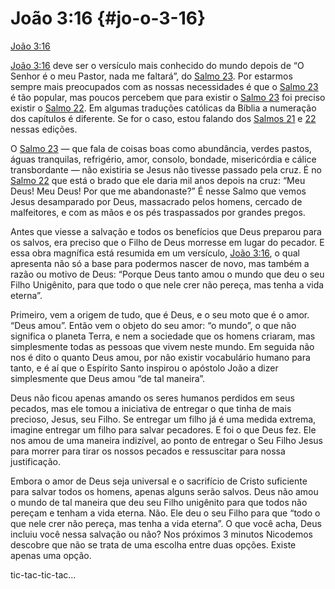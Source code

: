 # João 3:16 {#jo-o-3-16}

[João 3:16](http://bibliaonline.com.br/acf/jo/3/16)

[João 3:16](http://bibliaonline.com.br/acf/jo/3/16) deve ser o versículo mais conhecido do mundo depois de “O Senhor é o meu Pastor, nada me faltará”, do [Salmo 23](http://bibliaonline.com.br/acf/sl/23). Por estarmos sempre mais preocupados com as nossas necessidades é que o [Salmo 23](http://bibliaonline.com.br/acf/sl/23) é tão popular, mas poucos percebem que para existir o [Salmo 23](http://bibliaonline.com.br/acf/sl/23) foi preciso existir o [Salmo 22](http://bibliaonline.com.br/acf/sl/22). Em algumas traduções católicas da Bíblia a numeração dos capítulos é diferente. Se for o caso, estou falando dos [Salmos 21](http://bibliaonline.com.br/acf/sl/21) e [22](http://bibliaonline.com.br/acf/sl/22) nessas edições.

O [Salmo 23](http://bibliaonline.com.br/acf/sl/23) — que fala de coisas boas como abundância, verdes pastos, águas tranquilas, refrigério, amor, consolo, bondade, misericórdia e cálice transbordante — não existiria se Jesus não tivesse passado pela cruz. É no [Salmo 22](http://bibliaonline.com.br/acf/sl/22) que está o brado que ele daria mil anos depois na cruz: “Meu Deus! Meu Deus! Por que me abandonaste?” É nesse Salmo que vemos Jesus desamparado por Deus, massacrado pelos homens, cercado de malfeitores, e com as mãos e os pés traspassados por grandes pregos.

Antes que viesse a salvação e todos os benefícios que Deus preparou para os salvos, era preciso que o Filho de Deus morresse em lugar do pecador. E essa obra magnífica está resumida em um versículo, [João 3:16](http://bibliaonline.com.br/acf/jo/3/16), o qual apresenta não só a base para podermos nascer de novo, mas também a razão ou motivo de Deus: “Porque Deus tanto amou o mundo que deu o seu Filho Unigênito, para que todo o que nele crer não pereça, mas tenha a vida eterna”.

Primeiro, vem a origem de tudo, que é Deus, e o seu moto que é o amor. “Deus amou”. Então vem o objeto do seu amor: “o mundo”, o que não significa o planeta Terra, e nem a sociedade que os homens criaram, mas simplesmente todas as pessoas que vivem neste mundo. Em seguida não nos é dito o quanto Deus amou, por não existir vocabulário humano para tanto, e é aí que o Espírito Santo inspirou o apóstolo João a dizer simplesmente que Deus amou “de tal maneira”.

Deus não ficou apenas amando os seres humanos perdidos em seus pecados, mas ele tomou a iniciativa de entregar o que tinha de mais precioso, Jesus, seu Filho. Se entregar um filho já é uma medida extrema, imagine entregar um filho para salvar pecadores. E foi o que Deus fez. Ele nos amou de uma maneira indizível, ao ponto de entregar o Seu Filho Jesus para morrer para tirar os nossos pecados e ressuscitar para nossa justificação.

Embora o amor de Deus seja universal e o sacrifício de Cristo suficiente para salvar todos os homens, apenas alguns serão salvos. Deus não amou o mundo de tal maneira que deu seu Filho unigênito para que todos não pereçam e tenham a vida eterna. Não. Ele deu o seu Filho para que “todo o que nele crer não pereça, mas tenha a vida eterna”. O que você acha, Deus incluiu você nessa salvação ou não? Nos próximos 3 minutos Nicodemos descobre que não se trata de uma escolha entre duas opções. Existe apenas uma opção.

tic-tac-tic-tac...
